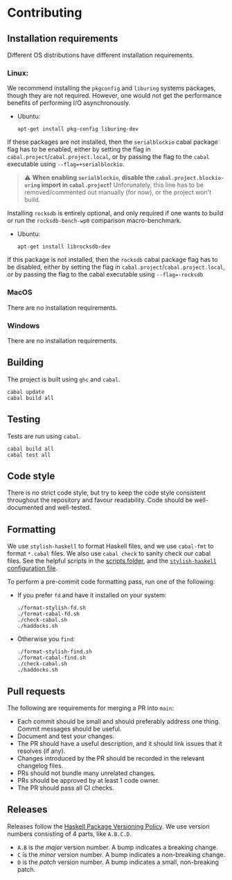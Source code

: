 # Contributing

## Installation requirements

Different OS distributions have different installation requirements.

### Linux:
We recommend installing the `pkgconfig` and `liburing` systems packages, though
they are not required. However, one would not get the performance benefits of
performing I/O asynchronously.

* Ubuntu:
  ```
  apt-get install pkg-config liburing-dev
  ```

If these packages are not installed, then the `serialblockio` cabal package flag
has to be enabled, either by setting the flag in
`cabal.project`/`cabal.project.local`, or by passing the flag to the `cabal`
executable using `--flag=+serialblockio`.

> :warning: **When enabling `serialblockio`, disable the
> `cabal.project.blockio-uring` import in `cabal.project`!** Unforunately, this
> line has to be removed/commented out manually (for now), or the project won't
> build.

Installing `rocksdb` is entirely optional, and only required if one wants to
build or run the `rocksdb-bench-wp8` comparison macro-benchmark.

* Ubuntu:
  ```
  apt-get install librocksdb-dev
  ```

If this package is not installed, then the `rocksdb` cabal package flag has to
be disabled, either by setting the flag in
`cabal.project`/`cabal.project.local`, or by passing the flag to the cabal
executable using `--flag=-rocksdb`

### MacOS

There are no installation requirements.

### Windows

There are no installation requirements.

## Building

The project is built using `ghc` and `cabal`.

```
cabal update
cabal build all
```

## Testing

Tests are run using `cabal`.

```
cabal build all
cabal test all
```

## Code style

There is no strict code style, but try to keep the code style consistent
throughout the repository and favour readability. Code should be well-documented
and well-tested.

## Formatting

We use `stylish-haskell` to format Haskell files, and we use `cabal-fmt` to
format `*.cabal` files. We also use `cabal check` to sanity check our cabal
files. See the helpful scripts in the [scripts folder](./scripts/), and the
[`stylish-haskell` configuration file](./.stylish-haskell.yaml).

To perform a pre-commit code formatting pass, run one of the following:

  *  If you prefer `fd` and have it installed on your system:
     ```
     ./format-stylish-fd.sh
     ./format-cabal-fd.sh
     ./check-cabal.sh
     ./haddocks.sh
     ```

  *  Otherwise you `find`:
     ```
     ./format-stylish-find.sh
     ./format-cabal-find.sh
     ./check-cabal.sh
     ./haddocks.sh

## Pull requests

The following are requirements for merging a PR into `main`:
* Each commit should be small and should preferably address one thing. Commit
  messages should be useful.
* Document and test your changes.
* The PR should have a useful description, and it should link issues that it
  resolves (if any).
* Changes introduced by the PR should be recorded in the relevant changelog
  files.
* PRs should not bundle many unrelated changes.
* PRs should be approved by at least 1 code owner.
* The PR should pass all CI checks.

## Releases

Releases follow the [Haskell Package Versioning
Policy](https://pvp.haskell.org/). We use version numbers consisting of 4 parts,
like `A.B.C.D`.
* `A.B` is the *major* version number. A bump indicates a breaking change.
* `C` is the *minor* version number. A bump indicates a non-breaking change.
* `D` is the *patch* version number. A bump indicates a small, non-breaking
  patch.